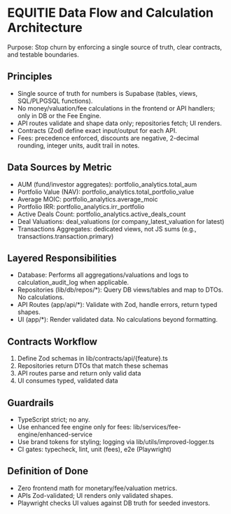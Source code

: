 # EQUITIE Data Flow and Calculation Architecture

Purpose: Stop churn by enforcing a single source of truth, clear contracts, and testable boundaries.

## Principles

- Single source of truth for numbers is Supabase (tables, views, SQL/PLPGSQL functions).
- No money/valuation/fee calculations in the frontend or API handlers; only in DB or the Fee Engine.
- API routes validate and shape data only; repositories fetch; UI renders.
- Contracts (Zod) define exact input/output for each API.
- Fees: precedence enforced, discounts are negative, 2-decimal rounding, integer units, audit trail in notes.

## Data Sources by Metric

- AUM (fund/investor aggregates): portfolio_analytics.total_aum
- Portfolio Value (NAV): portfolio_analytics.total_portfolio_value
- Average MOIC: portfolio_analytics.average_moic
- Portfolio IRR: portfolio_analytics.irr_portfolio
- Active Deals Count: portfolio_analytics.active_deals_count
- Deal Valuations: deal_valuations (or company_latest_valuation for latest)
- Transactions Aggregates: dedicated views, not JS sums (e.g., transactions.transaction.primary)

## Layered Responsibilities

- Database: Performs all aggregations/valuations and logs to calculation_audit_log when applicable.
- Repositories (lib/db/repos/\*): Query DB views/tables and map to DTOs. No calculations.
- API Routes (app/api/\*): Validate with Zod, handle errors, return typed shapes.
- UI (app/\*): Render validated data. No calculations beyond formatting.

## Contracts Workflow

1. Define Zod schemas in lib/contracts/api/{feature}.ts
2. Repositories return DTOs that match these schemas
3. API routes parse and return only valid data
4. UI consumes typed, validated data

## Guardrails

- TypeScript strict; no any.
- Use enhanced fee engine only for fees: lib/services/fee-engine/enhanced-service
- Use brand tokens for styling; logging via lib/utils/improved-logger.ts
- CI gates: typecheck, lint, unit (fees), e2e (Playwright)

## Definition of Done

- Zero frontend math for monetary/fee/valuation metrics.
- APIs Zod-validated; UI renders only validated shapes.
- Playwright checks UI values against DB truth for seeded investors.
